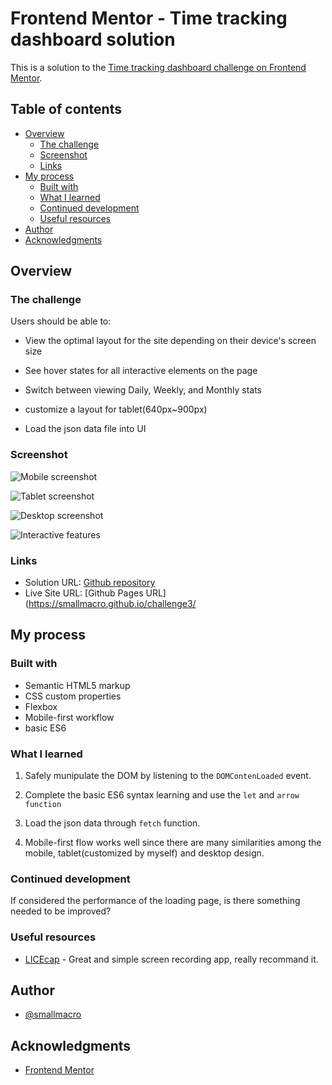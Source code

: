 # Frontend Mentor - Time tracking dashboard solution

This is a solution to the [Time tracking dashboard challenge on Frontend Mentor](https://www.frontendmentor.io/challenges/time-tracking-dashboard-UIQ7167Jw). 

## Table of contents

- [Overview](#overview)
  - [The challenge](#the-challenge)
  - [Screenshot](#screenshot)
  - [Links](#links)
- [My process](#my-process)
  - [Built with](#built-with)
  - [What I learned](#what-i-learned)
  - [Continued development](#continued-development)
  - [Useful resources](#useful-resources)
- [Author](#author)
- [Acknowledgments](#acknowledgments)



## Overview

### The challenge

Users should be able to:

- View the optimal layout for the site depending on their device's screen size
- See hover states for all interactive elements on the page
- Switch between viewing Daily, Weekly, and Monthly stats

- customize a layout for tablet(640px~900px)
- Load the json data file into UI

### Screenshot

![Mobile screenshot](./mobile_screenshot.png)

![Tablet screenshot](./tablet_screenshot.png)

![Desktop screenshot](./desktop_screenshot.png)

![Interactive features](./interaction.gif)



### Links

- Solution URL: [Github repository](https://github.com/smallmacro/smallmacro.github.io/tree/main/challenge3)
- Live Site URL: [Github Pages URL](https://smallmacro.github.io/challenge3/

## My process

### Built with

- Semantic HTML5 markup
- CSS custom properties
- Flexbox
- Mobile-first workflow
- basic ES6 



### What I learned
1. Safely munipulate the DOM by listening to the `DOMContenLoaded` event.

2. Complete the basic ES6 syntax learning and use the `let` and  `arrow function`

3. Load the json data through `fetch` function.

4. Mobile-first flow works well since there are many similarities among the mobile, tablet(customized by myself) and desktop design.

### Continued development
If considered the performance of the loading page, is there something needed to be improved?

### Useful resources

- [LICEcap](https://www.cockos.com/licecap/) - Great and simple screen recording app, really recommand it.


## Author

- [@smallmacro](https://github.com/smallmacro)




## Acknowledgments
- [Frontend Mentor](https://www.frontendmentor.io/)
